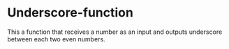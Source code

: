 # Underscore-function

This a function that receives a number as an input and outputs underscore between each two even numbers. 
